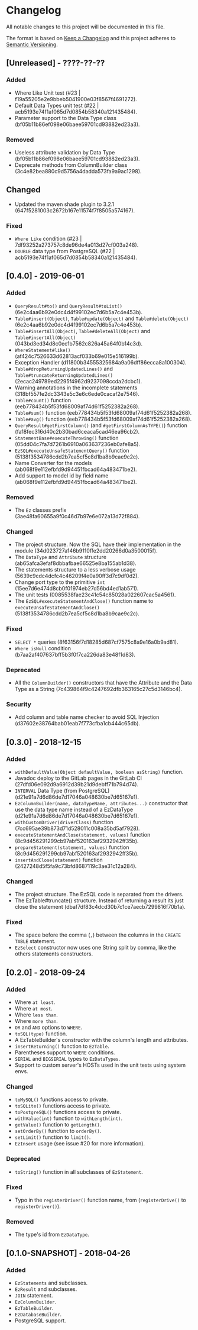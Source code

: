 # Changelog
All notable changes to this project will be documented in this file.

The format is based on [Keep a Changelog](http://keepachangelog.com/en/1.0.0/)
and this project adheres to [Semantic Versioning](http://semver.org/spec/v2.0.0.html).

## [Unreleased] - ????-??-??

### Added
- Where Like Unit test (#23 | f19a55205e2e9bbeb5041900e03f8567f4691272).  
- Default Data Types unit test (#22 | acb5193e74f1af065d7d0854b58340a121435484).  
- Parameter support  to the Data Type class (bf05b11b86ef098e06baee59701cd93882ed23a3).  

### Removed
- Useless attribute validation by Data Type (bf05b11b86ef098e06baee59701cd93882ed23a3).  
- Deprecate methods from ColumnBuilder class (3c4e82bea880c9d5756a4dadda573fa9a9ac1298).   

## Changed
- Updated the maven shade plugin to 3.2.1 (647f5281003c2672b167e11574f7f8505a574167).  

### Fixed
- `Where Like` condition (#23 | 7df93252a273757c8de96de4a013d27cf003a248).  
- `DOUBLE` data type from PostgreSQL (#22 | acb5193e74f1af065d7d0854b58340a121435484).  

## [0.4.0] - 2019-06-01

### Added
- `QueryResult#to()` and `QueryResult#toList()` (6e2c4aa6b92e0dc4d4f99102ec7d6b5a7c4e453b).  
- `Table#insert(Object)`, `Table#update(Object)` and `Table#delete(Object)` (6e2c4aa6b92e0dc4d4f99102ec7d6b5a7c4e453b).  
- `Table#insertAll(Object)`, `Table#deleteAll(Object)` and `Table#insertAll(Object)` (043bd3ed34d8c0ec1b7562c826a45a64f0b14c3d).  
- `WhereStatement#like()` (af424c7526633d62813acf033b69e015e516199b).  
- Exception Handler (d11800b34555325684a9a06dff86ecca8a100304).  
- `Table#dropReturningUpdatedLines()` and `Table#truncateReturningUpdatedLines()` (2ecac249789ed2295f4962d9237098ccda2dcbc1).  
- Warning annotations in the incomplete statements (318bf557fe2dc3343e5c3e6c6ede0cacaf2e7546).  
- `Table#count()` function (eeb778434b5f53fd68009af74d61f5252382a268).  
- `Table#sum()` function (eeb778434b5f53fd68009af74d61f5252382a268).  
- `Table#avg()` function (eeb778434b5f53fd68009af74d61f5252382a268).  
- `QueryResult#getFirstColumn()` (and `#getFirstColumnAsTYPE()`) function (fa18fec316d40c2b30bad6ceaca5cad46ea96cb2).  
- `StatementBase#executeThrowing()` function (05dd04c7fa7d7261b6910a063637236eb0afe8a5).  
- `EzSQL#executeUnsafeStatementQuery()` function (5138f3534786cdd2b7ea5cf5c8d1ba8b9cae9c2c).  
- Name Converter for the models (ab068f9e112efbfd9d94451fbcad64a483471be2).  
- Add support to model id by field name (ab068f9e112efbfd9d94451fbcad64a483471be2).  

### Removed
- The `Ez` classes prefix (3ae48fa60655a9f0c46d7b97e6e072a13d72f884).  

### Changed
- The project structure. Now the SQL have their implementation in the module (34d023727a146b9110ffe2dd20266d0a3500015f).  
- The `DataType` and `Attribute` structure (ab65afca3efaf8dbbafbae66525e8ba155ab1d38).  
- The statements structure to a less verbose usage (5639c9cdc4dcfc4c46209f4e0a90ff3d7c9df0d2).  
- Change port type to the primitive `int` (15ee7d6e474d8cb0f01974eb27d56bd4ed1ab571).  
- The unit tests (0085538fae23c41c54c85028a022607cac5a4561).  
- The `EzSQL#executeStatementAndClose()` function name to `executeUnsafeStatementAndClose()` (5138f3534786cdd2b7ea5cf5c8d1ba8b9cae9c2c).  

### Fixed
- `SELECT *` queries (8f63156f7d18285d687cf7575c8a9e16a0b9ad81).
- `Where isNull` condition (b7aa2af407637bff5b3f0f7ca226da83e48f1d83).  

### Deprecated
- All the `ColumnBuilder()` constructors that have the Attribute and the Data Type as a String (7c439864f9c4247692dfb363165c27c5d3146bc4).  

### Security
- Add column and table name checker to avoid SQL Injection (d37602e38764bab01eab7f773cfba1cb444c65db).  

## [0.3.0] - 2018-12-15

### Added
- `withDefaultValue(Object defaultValue, boolean asString)` function.
- Javadoc deploy to the GitLab pages in the GitLab CI (27dfd06e092d9a6912d39b21d9debff71b794d74).
- `INTERVAL` Data Type (from PostgreSQL) (d21e91a7d6d86de7d17046a048630be7d65167e1).
- `EzColumnBuilder(name, dataTypeName, attributes...)` constructor that use the data type name instead of a EzDataType (d21e91a7d6d86de7d17046a048630be7d65167e1).
- `withCustomDriver(driverClass)` function (7cc695ae39b873d71d528011c008a35bd5af7928).
- `executeStatementAndClose(statement, values)` function (8c9d456291299cb97abf520163af2932942ff35b).
- `prepareStatement(statement, values)` function (8c9d456291299cb97abf520163af2932942ff35b).
- `insertAndClose(statement)` function (2427248d5f5fa9c73bfd8687119c3ae31c12a284).

### Changed
- The project structure. The EzSQL code is separated from the drivers.
- The EzTable#truncate() structure. Instead of returning a result its just close the statement (dbaf7df83c4dcd30b7c1ce7aecb7299816f70b1a).

### Fixed
- The space before the comma (`,`) between the columns in the `CREATE TABLE` statement.
- `EzSelect` constructor now uses one String split by comma, like the others statements constructors.

## [0.2.0] - 2018-09-24

### Added
- Where `at least`.
- Where `at most`.
- Where `less than`.
- Where `more than`.
- `OR` and `AND` options to `WHERE`.
- `toSQL(type)` function.
- A EzTableBuilder's constructor with the column's length and attributes.
- `insertReturning()` function to `EzTable`.
- Parentheses support to `WHERE` conditions.
- `SERIAL` and `BIGSERIAL` types to `EzDataTypes`.
- Support to custom server's HOSTs used in the unit tests using system envs.

### Changed
- `toMySQL()` functions access to private. 
- `toSQLite()` functions access to private. 
- `toPostgreSQL()` functions access to private. 
- `withValue(int)` function to `withLength(int)`.
- `getValue()` function to `getLength()`.
- `setOrderBy()` function to `orderBy()`.
- `setLimit()` function to `limit()`.
- `EzInsert` usage (see issue #20 for more information).

### Deprecated
- `toString()` function in all subclasses of `EzStatement`.

### Fixed
- Typo in the `registerDriver()` function name, from (`registerDrive()` to `registerDriver()`).

### Removed
- The type's id from `EzDataType`.

## [0.1.0-SNAPSHOT] - 2018-04-26

### Added
- `EzStatements` and subclasses.
- `EzResult` and subclasses.
- `JOIN` statement.
- `EzColumnBuilder`.
- `EzTableBuilder`.
- `EzDatabaseBuilder`.
- PostgreSQL support.
